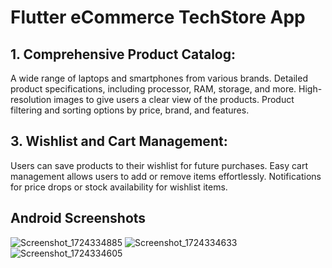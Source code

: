 # Flutter eCommerce TechStore App

## 1. Comprehensive Product Catalog:
A wide range of laptops and smartphones from various brands.
Detailed product specifications, including processor, RAM, storage, and more.
High-resolution images to give users a clear view of the products.
Product filtering and sorting options by price, brand, and features.

## 3. Wishlist and Cart Management:
Users can save products to their wishlist for future purchases.
Easy cart management allows users to add or remove items effortlessly.
Notifications for price drops or stock availability for wishlist items.

## Android Screenshots

![Screenshot_1724334885](https://github.com/user-attachments/assets/25cc123c-f32d-4b39-a10d-9008a940140b)
![Screenshot_1724334633](https://github.com/user-attachments/assets/bf689d49-b053-41a0-ac87-efe892890c31)
![Screenshot_1724334605](https://github.com/user-attachments/assets/f8009788-c2df-4697-bbb6-e4eda7958f11)
